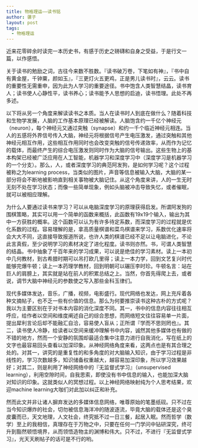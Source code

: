 ```yaml
---
title: 物格理运——读书铭
author: 骡子
layout: post
tags:
  - 物格理运
---
```


近来花零碎余时读完一本历史书，有感于历史之磅礴和自身之受益，于是行文一篇，以作感悟。

关于读书的勉励之词，古往今来数不胜数。『读书破万卷，下笔如有神』，『书中自有黄金屋，千钟粟，颜如玉』，『三更灯火五更鸡，正是男儿读书时』，云云。读书的重要性无需重申，因为此为人学习的重要途径。书中饱含人类智慧结晶，读书育人；读书使人心静性平，读书养心；读书能予人思想的启迪，读书悟理。此处不再多述。

以下将从另一个角度来解读读书之本质。当人在读书时人到底在做什么？随着科技和生物学发展，人脑的工作基本原理已经被解读。人脑饱含约一千亿个神经元（neuron），每个神经元又通过突触（synapse）和约一千个临近神经元相连。当人的五感将外界信号传入大脑，神经元将根据信号产生电压激发，通过突触和其他神经元相互作用，这些相互作用同时也会改变突触的信号传递效率，从而作为记忆的载体，而最终产生的综合电压激发则同时作为大脑的信号输出。这些生物上的基本构架已经被广泛应用在人工智能，机器学习和深度学习中（深度学习是机器学习的一个分支）。那么，人，或者深度学习的典范阿发狗，是如何学习呢？这个过程被称之为learning process，当类似的图片，声音等信息被输入大脑，大脑的某一部分将会不断地被影响直到相关事物被大脑记住。从这个角度来讲，人的一生无时无刻不处在学习状态；而像一些简单现象，例如头脑被冲击导致失忆，或者催眠，就可以被相应理解。

为什么人要通过读书来学习？可以从电脑深度学习的原理获得启发。所谓阿发狗的围棋策略，其实可以用一个简单的函数来概括，此函数有19x19个输入，输出为其中一方获胜的概率。这个函数可以认为有许多待定系数，而深度学习的过程就是优化系数的过程。容易理解的是，拿高质量棋谱和菜鸟棋谱来学习，系数优化速率将会大大不同，这直接导致报道所说，也许人类的棋谱已经不足以让电脑进化，不论此言真假，至少说明学习的素材决定了进化程度。读书则亦然。书，可谓人类智慧的结晶。书中抽象了千百年来的学习成果，可以说是绝佳的学习素材。读上一本初中几何教材，到古希腊时期可以吊打欧几里得；读上一本力学，回到文艺复兴时代能够完爆牛顿；读上一本药理学教材，回到明朝可以碾压李时珍。牛顿名言：站在巨人的肩膀上，其实就是站在前人的积累总结之上。当然，你首先得爬上去，或者说，调节大脑中神经元的参数使之写入那些金科玉律们。

现代多媒体发达，音乐，广播，视频，电影盛行。现代网络也发达，网上充斥着各种文摘帖子，也不乏一些有价值的信息。那么为何要推崇读书这种古朴的方式呢？我以为主要区别在于对书本内容的消化深度不同。其一，书中的信息内容往往相互呼应，给作者以空间和维度阐述自己的综合思想，而网络短文往往容易单一片面，提出犀利言论后却不能融汇自洽，容易使人盲从；正所谓『学而不思则罔也』。其二，读书使人冷静，给读者以空间来缓冲理解书中内容，诚然其他多媒体也有做的不错的地方，然而一个安静的氛围却最适合集中注意力进行自我消化，写在纸上的文字也最容易回头查看以加深印象。从神经网络角度来看，这两点也是有其合理之处的。对其一，讲究的是重复性的和多角度的对大脑输入知识，由于学习过程是非线性的，学习次数越多，知识储备权重越大，越容易加深印象，所以学习效果越好；对其二，则是利用了神经网络中的『无监督式学习』（unsupervised learning），利用空隙时间，自我思索，即使没有书中信息的输入，也能加深大脑对知识的印象。这就类似人的冥想过程。以上神经网络映射纯为个人思考结果，欢迎machine learning大咖们对此加以纠正和补充。

然而此文并非让诸人摒弃发达的多媒体信息网络，唯尊原始的笔墨纸砚。只不过在当今知识爆炸的社会，切勿被信息海洋冲的随波逐流，毕竟大脑的载体还是这个臭皮囊而已，天文地理，人文社会，终究抵不过一日三餐，起居入眠。然而哲学（数学）至上的我相信，真理存在于万物之中，只要在任何一门学问中钻研深究，终可升到豁然顿悟境界，从而领悟造物主的渊博和伟大。只不过，不进行『无监督式学习』，光天天刷帖子的话可是不行的哟。





